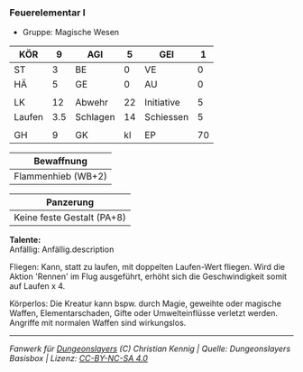 ### Feuerelementar I  
- Gruppe: Magische Wesen  

| KÖR | 9 | AGI | 5 | GEI | 1 |
| --- | --- | --- | --- | --- | --- |
| ST | 3 | BE | 0 | VE | 0 |
| HÄ | 5 | GE | 0 | AU | 0 |
|  |  |  |  |  |  |
| LK | 12 | Abwehr | 22 | Initiative | 5 |
| Laufen | 3.5 | Schlagen | 14 | Schiessen | 5 |
|  |  |  |  |  |  |
| GH | 9 | GK | kl | EP | 70 |


| Bewaffnung |
| --- |
| Flammenhieb (WB+2) |


| Panzerung |
| --- |
| Keine feste Gestalt (PA+8) |


**Talente:**  
Anfällig: Anfällig.description

Fliegen: Kann, statt zu laufen, mit doppelten Laufen-Wert fliegen. Wird die Aktion 'Rennen' im Flug ausgeführt, erhöht sich die Geschwindigkeit somit auf Laufen x 4.

Körperlos: Die Kreatur kann bspw. durch Magie, geweihte oder magische Waffen, Elementarschaden, Gifte oder Umwelteinflüsse verletzt werden. Angriffe mit normalen Waffen sind wirkungslos.





___
*Fanwerk für [Dungeonslayers](https://www.dungeonslayers.net/) (C) Christian Kennig | Quelle: Dungeonslayers Basisbox | Lizenz: [CC-BY-NC-SA 4.0](https://creativecommons.org/licenses/by-nc-sa/4.0/deed.de)*